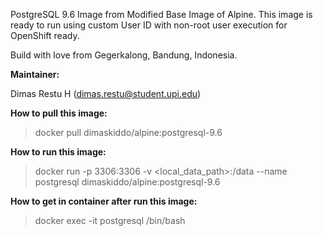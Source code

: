 PostgreSQL 9.6 Image from Modified Base Image of Alpine. This image is ready to run using custom User ID with non-root user execution for OpenShift ready.

Build with love from Gegerkalong, Bandung, Indonesia.

**Maintainer:**

Dimas Restu H (<dimas.restu@student.upi.edu>)

**How to pull this image:**

> docker pull dimaskiddo/alpine:postgresql-9.6

**How to run this image:**

> docker run -p 3306:3306 -v <local_data_path>:/data --name postgresql dimaskiddo/alpine:postgresql-9.6

**How to get in container after run this image:**

> docker exec -it postgresql /bin/bash
